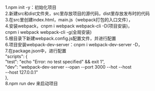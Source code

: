 1.npm init -y：初始化项目  
2.新建src和dist文件夹，src里存放项目的源代码，dist里存放发布时的代码  
3.在src里创建index.html，main.js（webpack打包的入口文件），  
4.安装webpack，cnpm i webpack webpack-cli -D(项目安装)，  
cnpm i webpack webpack-cli -g(全局安装)  
5.根目录下新建webpack.config.js配置文件，并进行配置  
6.项目安装webpack-dev-server：cnpm i webpack-dev-server -D，  
7.在package.json中，进行配置  
"scripts": {  
        "test": "echo \"Error: no test specified\" && exit 1",  
        "dev": "webpack-dev-server --opan --port 3000 --hot --host   
        --host 127.0.0.1"  
    },  
8.npm run dev   来启动项目  
